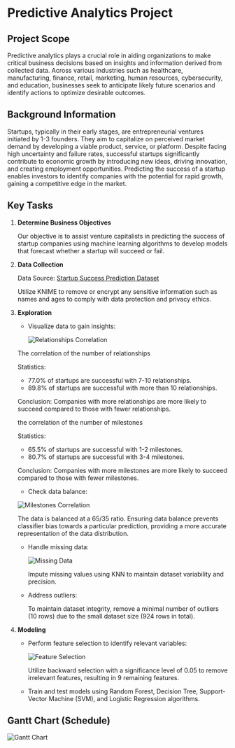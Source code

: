 # Predictive Analytics Project

## Project Scope

Predictive analytics plays a crucial role in aiding organizations to make critical business decisions based on insights and information derived from collected data. Across various industries such as healthcare, manufacturing, finance, retail, marketing, human resources, cybersecurity, and education, businesses seek to anticipate likely future scenarios and identify actions to optimize desirable outcomes.

## Background Information

Startups, typically in their early stages, are entrepreneurial ventures initiated by 1-3 founders. They aim to capitalize on perceived market demand by developing a viable product, service, or platform. Despite facing high uncertainty and failure rates, successful startups significantly contribute to economic growth by introducing new ideas, driving innovation, and creating employment opportunities. Predicting the success of a startup enables investors to identify companies with the potential for rapid growth, gaining a competitive edge in the market.

## Key Tasks

1) **Determine Business Objectives**

   Our objective is to assist venture capitalists in predicting the success of startup companies using machine learning algorithms to develop models that forecast whether a startup will succeed or fail.

2) **Data Collection**

   Data Source: [Startup Success Prediction Dataset](https://www.kaggle.com/datasets/manishkc06/startup-success-prediction)
   
   Utilize KNIME to remove or encrypt any sensitive information such as names and ages to comply with data protection and privacy ethics.

3) **Exploration**

   - Visualize data to gain insights:
   
     ![Relationships Correlation](https://github.com/PkJoshi23/Predictive_Analytics_Project/assets/126094816/46db88dc-6141-4bf7-b978-c06d4c395b62)
     
   The correlation of the number of relationships
     
     Statistics:
     - 77.0% of startups are successful with 7-10 relationships.
     - 89.8% of startups are successful with more than 10 relationships.
     
     Conclusion: Companies with more relationships are more likely to succeed compared to those with fewer relationships.

   the correlation of the number of milestones 
     
     Statistics:
     - 65.5% of startups are successful with 1-2 milestones.
     - 80.7% of startups are successful with 3-4 milestones.
     
     Conclusion: Companies with more milestones are more likely to succeed compared to those with fewer milestones.
   
   - Check data balance:
   
	![Milestones Correlation](https://github.com/PkJoshi23/Predictive_Analytics_Project/assets/126094816/1bfb6f63-888d-4114-b8ad-86481f8161fa)
     
     The data is balanced at a 65/35 ratio. Ensuring data balance prevents classifier bias towards a particular prediction, providing a more accurate representation of the data distribution.
     
   - Handle missing data:
   
     ![Missing Data](https://github.com/PkJoshi23/Predictive_Analytics_Project/assets/126094816/ab65c3c1-e7b6-4df5-86a3-443b35b704c1)
     
     Impute missing values using KNN to maintain dataset variability and precision.
     
   - Address outliers:
   
     To maintain dataset integrity, remove a minimal number of outliers (10 rows) due to the small dataset size (924 rows in total).

5) **Modeling**

   - Perform feature selection to identify relevant variables:
   
     ![Feature Selection](https://github.com/PkJoshi23/Predictive_Analytics_Project/assets/126094816/a1a54268-a177-42ac-a30a-7680c38bee50)
     
     Utilize backward selection with a significance level of 0.05 to remove irrelevant features, resulting in 9 remaining features.
     
   - Train and test models using Random Forest, Decision Tree, Support-Vector Machine (SVM), and Logistic Regression algorithms.

## Gantt Chart (Schedule)

![Gantt Chart](https://github.com/PkJoshi23/Predictive_Analytics_Project/assets/126094816/d757fee8-404c-49c7-aa05-1d0c768c5021)




